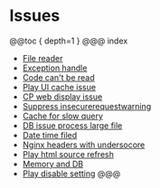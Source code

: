 # Issues
@@toc { depth=1 }
@@@ index

* [File reader](filereader/index.md)
* [Exception handle](exceptionhandle/index.md)
* [Code can't be read](codeStyle/inde.md)
* [Play UI cache issue](playui/index.md)
* [CP web display issue](uidisplay/index.md)
* [Suppress insecurerequestwarning](warningmessage/index.md)
* [Cache for slow query](cacheforslowquery/index.md)
* [DB issue process large file](dbsavefail/index.md)
* [Date time filed](datefield/index.md)
* [Nginx headers with undersocore](nginxHeaders/index.md)
* [Play html source refresh](playhtmlrefresh/index.md)
* [Memory and DB](memAndDB/index.md)
* [Play disable setting](playdisablesetting/index.md)
@@@